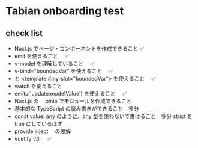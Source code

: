 # Tabian onboarding test

## check list

- Nuxt.js でページ・コンポーネントを作成できること ✅
- emit を使えること　 ✅
- v-model を理解していること　 ✅
- v-bind="boundedVar" を使えること　 ✅
- <slot name="my-slot" v-bind="boundedVar"> と <template #my-slot="boundedVar"> を使えること　 ✅
- watch を使えること
- emits('update:modelValue') を使えること　 ✅
- Nuxt.js の　 pinia でモジュールを作成できること
- 基本的な TypeScript の読み書きができること　多分
- const value: any のように、any 型を使わないで書けること　多分 strict を true にしているはず
- provide inject 　の理解
- vuetify v3 　 ✅
